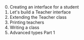 0. Creating an interface for a student
1. Let's build a Teacher interface
2. Extending the Teacher class
3. Printing teachers
4. Writing a class
5. Advanced types Part 1